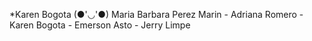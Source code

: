 *Karen Bogota (●'◡'●)
Maria Barbara Perez Marin - Adriana Romero - Karen Bogota - Emerson Asto - Jerry Limpe

